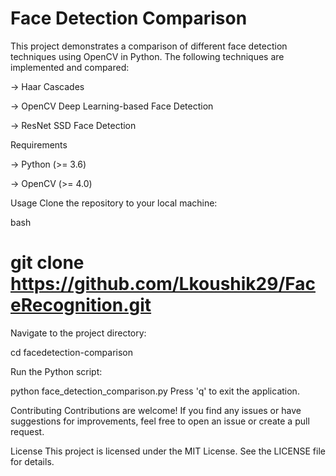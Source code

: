 # Face Detection Comparison
This project demonstrates a comparison of different face detection techniques using OpenCV in Python. The following techniques are implemented and compared:

-> Haar Cascades

-> OpenCV Deep Learning-based Face Detection

-> ResNet SSD Face Detection

Requirements

-> Python (>= 3.6)

-> OpenCV (>= 4.0)

Usage
Clone the repository to your local machine:

bash

# git clone https://github.com/Lkoushik29/FaceRecognition.git

Navigate to the project directory:

cd facedetection-comparison

Run the Python script:

 python face_detection_comparison.py
Press 'q' to exit the application.

Contributing
Contributions are welcome! If you find any issues or have suggestions for improvements, feel free to open an issue or create a pull request.

License
This project is licensed under the MIT License. See the LICENSE file for details.
